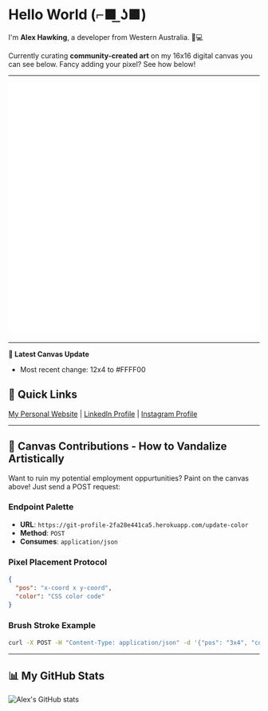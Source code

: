 
# Hello World (⌐■ ͟ʖ■)

I'm **Alex Hawking**, a developer from Western Australia. 🎵💻

Currently curating **community-created art** on my 16x16 digital canvas you can see below. Fancy adding your pixel? See how below!

---

![](./table.svg)

---

**📢 Latest Canvas Update**
- Most recent change: 12x4 to #FFFF00

## 🚀 Quick Links
[My Personal Website](https:/alexhawking.dev)  |  [LinkedIn Profile](https://www.linkedin.com/in/alex-hawking-3541b223a/)  |  [Instagram Profile](https://www.instagram.com/ah33803/)

---

## 🎨 Canvas Contributions - How to Vandalize Artistically

Want to ruin my potential employment oppurtunities? Paint on the canvas above! Just send a POST request:

### Endpoint Palette

- **URL**: `https://git-profile-2fa28e441ca5.herokuapp.com/update-color`
- **Method**: `POST`
- **Consumes**: `application/json`

### Pixel Placement Protocol

```json
{
  "pos": "x-coord x y-coord",
  "color": "CSS color code"
}
```

### Brush Stroke Example

```bash
curl -X POST -H "Content-Type: application/json" -d '{"pos": "3x4", "color": "#FF5733"}' https://git-profile-2fa28e441ca5.herokuapp.com/update-color
```

---

## 📊 My GitHub Stats

![Alex's GitHub stats](https://github-readme-stats.vercel.app/api?username=Alex-Hawking&show_icons=true)